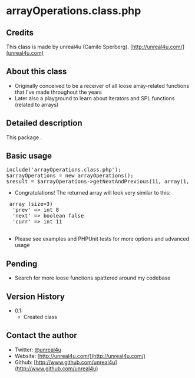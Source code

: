 arrayOperations.class.php
======

Credits
--------

This class is made by unreal4u (Camilo Sperberg). [http://unreal4u.com/](unreal4u.com)

About this class
--------

* Originally conceived to be a receiver of all loose array-related functions that I've made throughout the years
* Later also a playground to learn about Iterators and SPL functions (related to arrays)

Detailed description
---------

This package .

Basic usage
----------

<pre>include('arrayOperations.class.php');
$arrayOperations = new arrayOperations();
$result = $arrayOperations->getNextAndPrevious(11, array(1, 3, 5, 6, 8, 11));
</pre>

* Congratulations! The returned array will look very similar to this:
 <pre>
 array (size=3)
  'prev' => int 8
  'next' => boolean false
  'curr' => int 11
 </pre>
* Please see examples and PHPUnit tests for more options and advanced usage

Pending
---------
* Search for more loose functions spattered around my codebase

Version History
----------

* 0.1:
    * Created class

Contact the author
-------

* Twitter: [@unreal4u](http://twitter.com/unreal4u)
* Website: [http://unreal4u.com/](http://unreal4u.com/)
* Github:  [http://www.github.com/unreal4u](http://www.github.com/unreal4u)
